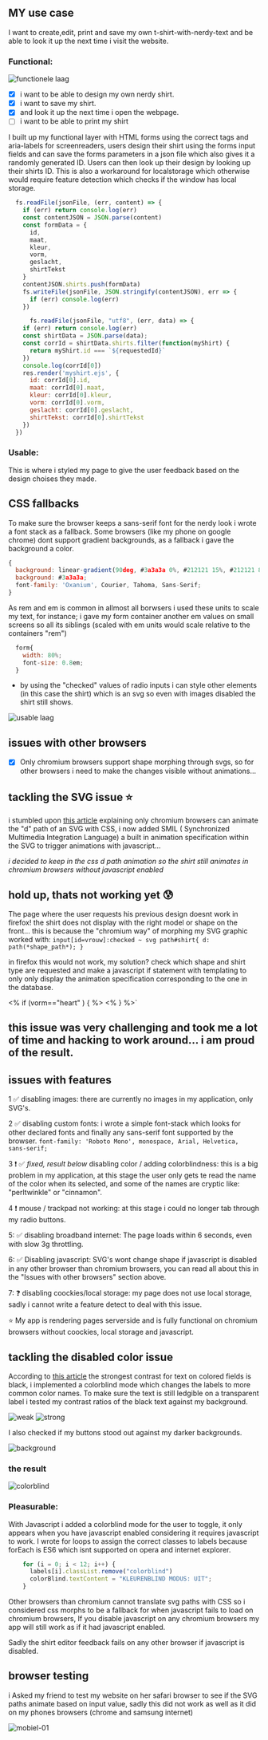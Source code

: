 ## MY use case

I want to create,edit, print and save my own t-shirt-with-nerdy-text and be able to look it up the next time i visit the website.

### Functional:

![functionele laag](https://user-images.githubusercontent.com/36195440/78015210-630fad00-7349-11ea-928a-fe2660d708af.jpg)

- [x] i want to be able to design my own nerdy shirt.
- [x] i want to save my shirt.
- [x] and look it up the next time i open the webpage.
- [ ] i want to be able to print my shirt

I built up my functional layer with HTML forms using the correct tags and aria-labels for screenreaders, users design their shirt using the forms input fields and can save the forms parameters in a json file which also gives it a randomly generated ID. Users can then look up their design by looking up their shirts ID. This is also a workaround for localstorage which otherwise would require feature detection which checks if the window has local storage.

```javascript
  fs.readFile(jsonFile, (err, content) => {
    if (err) return console.log(err)
    const contentJSON = JSON.parse(content)
    const formData = {
      id,
      maat,
      kleur,
      vorm,
      geslacht,
      shirtTekst
    }
    contentJSON.shirts.push(formData)
    fs.writeFile(jsonFile, JSON.stringify(contentJSON), err => {
      if (err) console.log(err)
    })
```

```javascript
      fs.readFile(jsonFile, "utf8", (err, data) => {
    if (err) return console.log(err)
    const shirtData = JSON.parse(data);
    const corrId = shirtData.shirts.filter(function(myShirt) {
      return myShirt.id === `${requestedId}`
    })
    console.log(corrId[0])
    res.render('myshirt.ejs', {
      id: corrId[0].id,
      maat: corrId[0].maat,
      kleur: corrId[0].kleur,
      vorm: corrId[0].vorm,
      geslacht: corrId[0].geslacht,
      shirtTekst: corrId[0].shirtTekst
    })
  })
```

### Usable:

This is where i styled my page to give the user feedback based on the design choises they made. 

## CSS fallbacks

To make sure the browser keeps a sans-serif font for the nerdy look i wrote a font stack as a fallback.
Some browsers (like my phone on google chrome) dont support gradient backgrounds, as a fallback i gave the background a color.

```javascript
{
  background: linear-gradient(90deg, #3a3a3a 0%, #212121 15%, #212121 85%, #3a3a3a 100%);
  background: #3a3a3a;
  font-family: 'Oxanium', Courier, Tahoma, Sans-Serif;
}
```

As rem and em is common in allmost all borwsers i used these units to scale my text, for instance; i gave my form container another em values on small screens so all its siblings (scaled with em units would scale relative to the containers "rem")

```javascript
  form{
    width: 80%;
    font-size: 0.8em;
  }
```

* by using the "checked" values of radio inputs i can style other elements (in this case the shirt) which is an svg so even with images disabled the shirt still shows.

![usable laag](https://user-images.githubusercontent.com/36195440/78015204-61de8000-7349-11ea-81b3-e135556bc398.jpg)


## issues with other browsers

- [x] Only chromium browsers support shape morphing through svgs, so for other browsers i need to make the changes visible without animations...

## tackling the SVG issue :star:

i stumbled upon [this article](http://blog.greggant.com/posts/2018/10/10/svg-path-d-animation-in-2018.html) explaining only chromium browsers can animate the "d" path of an SVG with CSS, i now added SMIL ( Synchronized Multimedia Integration Language) a built in animation specification within the SVG to trigger animations with javascript...

*i decided to keep in the css d path animation so the shirt still animates in chromium browsers without javascript enabled*

## hold up, thats not working yet :cold_sweat:

The page where the user requests his previous design doesnt work in firefox! the shirt does not display with the right model or shape on the front... this is because the "chromium way" of morphing my SVG graphic worked with:
`input[id=vrouw]:checked ~ svg path#shirt{
  d: path(*shape_path*);
}`

in firefox this would not work, my solution? check which shape and shirt type are requested and make a javascript if statement with templating to only only display the animation specification corresponding to the one in the database.


<% if (vorm=="heart" ) { %><animate></animate>
<% } %>`

## this issue was very challenging and took me a lot of time and hacking to work around... i am proud of the result.

## issues with features

1 :white_check_mark: disabling images: there are currently no images in my application, only SVG's.

2 :white_check_mark: disabling custom fonts: i wrote a simple font-stack which looks for other declared fonts and finally any sans-serif font supported by the browser. `font-family: 'Roboto Mono', monospace, Arial, Helvetica, sans-serif;`

3 :exclamation: :white_check_mark: *fixed, result below* disabling color / adding colorblindness: this is a big problem in my application, at this stage the user only gets te read the name of the color when its selected, and some of the names are cryptic like: "perltwinkle" or "cinnamon".

4 :exclamation: mouse / trackpad not working: at this stage i could no longer tab through my radio buttons.

5: :white_check_mark: disabling broadband internet: The page loads within 6 seconds, even with slow 3g throttling.

6: :white_check_mark: Disabling javascript: SVG's wont change shape if javascript is disabled in any other browser than chromium browsers, you can read all about this in the "Issues with other browsers" section above.

7: :question: disabling coockies/local storage: my page does not use local storage, sadly i cannot write a feature detect to deal with this issue.

:star: My app is rendering pages serverside and is fully functional on chromium browsers without coockies, local storage and javascript.

## tackling the disabled color issue

According to [this article](https://www.smashingmagazine.com/2016/06/improving-color-accessibility-for-color-blind-users/) the strongest contrast for text on colored fields is black, i implemented a colorblind mode which changes the labels to more common color names.
To make sure the text is still ledgible on a transparent label i tested my contrast ratios of the black text against my background.

![weak](https://user-images.githubusercontent.com/36195440/78119191-57cf8680-7408-11ea-982c-b7e2f2f8d1cb.png)
![strong](https://user-images.githubusercontent.com/36195440/78119196-59994a00-7408-11ea-9b7b-c0bfb4e65f4f.png)

I also checked if my buttons stood out against my darker backgrounds.

![background](https://user-images.githubusercontent.com/36195440/78119271-746bbe80-7408-11ea-8911-dce3ab2fa21c.png)

### the result

![colorblind](https://user-images.githubusercontent.com/36195440/78120077-a598be80-7409-11ea-89cd-c56d16c023a5.png)

### Pleasurable:

With Javascript i added a colorblind mode for the user to toggle, it only appears when you have javascript enabled considering it requires javascript to work. I wrote for loops to assign the correct classes to labels because forEach is ES6 which isnt supported on opera and internet explorer.

```javascript
    for (i = 0; i < 12; i++) {
      labels[i].classList.remove("colorblind")
      colorBlind.textContent = "KLEURENBLIND MODUS: UIT";
    }
```

Other browsers than chromium cannot translate svg paths with CSS so i considered css morphs to be a fallback for when javascript fails to load on chromium browsers, If you disable javascript on any chromium browsers my app will still work as if it had javascript enabled.

Sadly the shirt editor feedback fails on any other browser if javascript is disabled.

## browser testing

i Asked my friend to test my website on her safari browser to see if the SVG paths animate based on input value, sadly this did not work as well as it did on my phones browsers (chrome and samsung internet)

![mobiel-01](https://user-images.githubusercontent.com/36195440/78071945-9597c500-739e-11ea-85e2-7db25bd91ac8.jpg)

